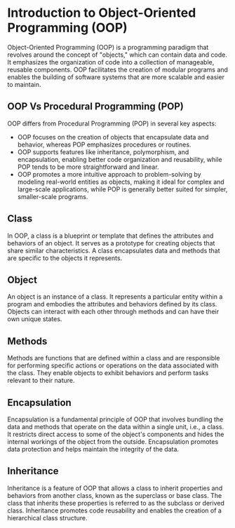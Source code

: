 
# Introduction to Object-Oriented Programming (OOP)

Object-Oriented Programming (OOP) is a programming paradigm that revolves around the concept of "objects," which can contain data and code. It emphasizes the organization of code into a collection of manageable, reusable components. OOP facilitates the creation of modular programs and enables the building of software systems that are more scalable and easier to maintain.

## OOP Vs Procedural Programming (POP)

OOP differs from Procedural Programming (POP) in several key aspects:

- OOP focuses on the creation of objects that encapsulate data and behavior, whereas POP emphasizes procedures or routines.
- OOP supports features like inheritance, polymorphism, and encapsulation, enabling better code organization and reusability, while POP tends to be more straightforward and linear.
- OOP promotes a more intuitive approach to problem-solving by modeling real-world entities as objects, making it ideal for complex and large-scale applications, while POP is generally better suited for simpler, smaller-scale programs.

## Class

In OOP, a class is a blueprint or template that defines the attributes and behaviors of an object. It serves as a prototype for creating objects that share similar characteristics. A class encapsulates data and methods that are specific to the objects it represents.

## Object

An object is an instance of a class. It represents a particular entity within a program and embodies the attributes and behaviors defined by its class. Objects can interact with each other through methods and can have their own unique states.

## Methods

Methods are functions that are defined within a class and are responsible for performing specific actions or operations on the data associated with the class. They enable objects to exhibit behaviors and perform tasks relevant to their nature.

## Encapsulation

Encapsulation is a fundamental principle of OOP that involves bundling the data and methods that operate on the data within a single unit, i.e., a class. It restricts direct access to some of the object's components and hides the internal workings of the object from the outside. Encapsulation promotes data protection and helps maintain the integrity of the data.

## Inheritance

Inheritance is a feature of OOP that allows a class to inherit properties and behaviors from another class, known as the superclass or base class. The class that inherits these properties is referred to as the subclass or derived class. Inheritance promotes code reusability and enables the creation of a hierarchical class structure.

